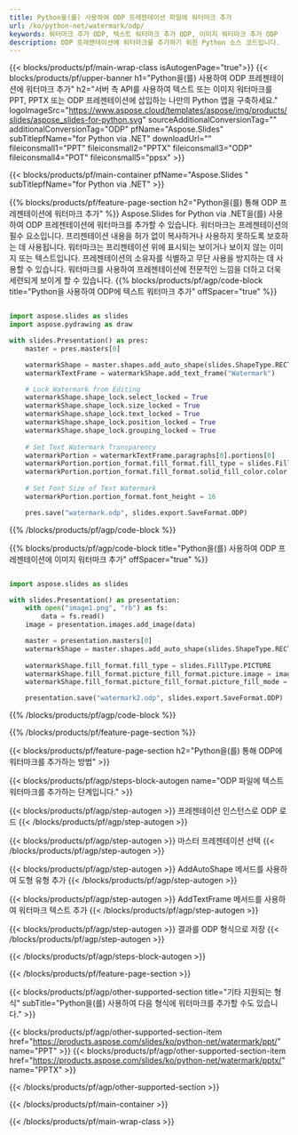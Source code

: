 ```yaml
---
title: Python을(를) 사용하여 ODP 프레젠테이션 파일에 워터마크 추가
url: /ko/python-net/watermark/odp/
keywords: 워터마크 추가 ODP, 텍스트 워터마크 추가 ODP, 이미지 워터마크 추가 ODP
description: ODP 프레젠테이션에 워터마크를 추가하기 위한 Python 소스 코드입니다.
---
```


{{< blocks/products/pf/main-wrap-class isAutogenPage="true">}}
{{< blocks/products/pf/upper-banner h1="Python을(를) 사용하여 ODP 프레젠테이션에 워터마크 추가" h2="서버 측 API를 사용하여 텍스트 또는 이미지 워터마크를 PPT, PPTX 또는 ODP 프레젠테이션에 삽입하는 나만의 Python 앱을 구축하세요." logoImageSrc="https://www.aspose.cloud/templates/aspose/img/products/slides/aspose_slides-for-python.svg" sourceAdditionalConversionTag="" additionalConversionTag="ODP" pfName="Aspose.Slides" subTitlepfName="for Python via .NET" downloadUrl="" fileiconsmall1="PPT" fileiconsmall2="PPTX" fileiconsmall3="ODP" fileiconsmall4="POT" fileiconsmall5="ppsx" >}}

{{< blocks/products/pf/main-container pfName="Aspose.Slides " subTitlepfName="for Python via .NET" >}}

{{% blocks/products/pf/feature-page-section  h2="Python을(를) 통해 ODP 프레젠테이션에 워터마크 추가" %}}
Aspose.Slides for Python via .NET을(를) 사용하여 ODP 프레젠테이션에 워터마크를 추가할 수 있습니다. 워터마크는 프레젠테이션의 필수 요소입니다. 프리젠테이션 내용을 허가 없이 복사하거나 사용하지 못하도록 보호하는 데 사용됩니다. 워터마크는 프리젠테이션 위에 표시되는 보이거나 보이지 않는 이미지 또는 텍스트입니다. 프레젠테이션의 소유자를 식별하고 무단 사용을 방지하는 데 사용할 수 있습니다. 워터마크를 사용하여 프레젠테이션에 전문적인 느낌을 더하고 더욱 세련되게 보이게 할 수 있습니다. 
{{% blocks/products/pf/agp/code-block title="Python을 사용하여 ODP에 텍스트 워터마크 추가" offSpacer="true" %}}

```py

import aspose.slides as slides
import aspose.pydrawing as draw

with slides.Presentation() as pres:
    master = pres.masters[0]

    watermarkShape = master.shapes.add_auto_shape(slides.ShapeType.RECTANGLE, 0, 0, 100, 100)
    watermarkTextFrame = watermarkShape.add_text_frame("Watermark")

    # Lock Watermark from Editing
    watermarkShape.shape_lock.select_locked = True
    watermarkShape.shape_lock.size_locked = True
    watermarkShape.shape_lock.text_locked = True
    watermarkShape.shape_lock.position_locked = True
    watermarkShape.shape_lock.grouping_locked = True
    
    # Set Text Watermark Transparency
    watermarkPortion = watermarkTextFrame.paragraphs[0].portions[0]
    watermarkPortion.portion_format.fill_format.fill_type = slides.FillType.SOLID
    watermarkPortion.portion_format.fill_format.solid_fill_color.color = draw.Color.from_argb(150, 200, 200, 200)
    
    # Set Font Size of Text Watermark
    watermarkPortion.portion_format.font_height = 16

    pres.save("watermark.odp", slides.export.SaveFormat.ODP)
```

{{% /blocks/products/pf/agp/code-block %}}

{{% blocks/products/pf/agp/code-block title="Python을(를) 사용하여 ODP 프레젠테이션에 이미지 워터마크 추가" offSpacer="true" %}}

```py

import aspose.slides as slides

with slides.Presentation() as presentation:
    with open("image1.png", "rb") as fs:
        data = fs.read()
    image = presentation.images.add_image(data)

    master = presentation.masters[0]
    watermarkShape = master.shapes.add_auto_shape(slides.ShapeType.RECTANGLE, 0, 0, image.width, image.height)
    
    watermarkShape.fill_format.fill_type = slides.FillType.PICTURE
    watermarkShape.fill_format.picture_fill_format.picture.image = image
    watermarkShape.fill_format.picture_fill_format.picture_fill_mode = slides.PictureFillMode.STRETCH

    presentation.save("watermark2.odp", slides.export.SaveFormat.ODP)
```

{{% /blocks/products/pf/agp/code-block %}}

{{% /blocks/products/pf/feature-page-section %}}

{{< blocks/products/pf/feature-page-section  h2="Python을(를) 통해 ODP에 워터마크를 추가하는 방법" >}}

{{< blocks/products/pf/agp/steps-block-autogen name="ODP 파일에 텍스트 워터마크를 추가하는 단계입니다." >}}

{{< blocks/products/pf/agp/step-autogen >}}
프레젠테이션 인스턴스로 ODP 로드
{{< /blocks/products/pf/agp/step-autogen >}}

{{< blocks/products/pf/agp/step-autogen >}}
마스터 프레젠테이션 선택
{{< /blocks/products/pf/agp/step-autogen >}}

{{< blocks/products/pf/agp/step-autogen >}}
AddAutoShape 메서드를 사용하여 도형 유형 추가
{{< /blocks/products/pf/agp/step-autogen >}}

{{< blocks/products/pf/agp/step-autogen >}}
AddTextFrame 메서드를 사용하여 워터마크 텍스트 추가
{{< /blocks/products/pf/agp/step-autogen >}}

{{< blocks/products/pf/agp/step-autogen >}}
결과를 ODP 형식으로 저장
{{< /blocks/products/pf/agp/step-autogen >}}

{{< /blocks/products/pf/agp/steps-block-autogen >}}

{{< /blocks/products/pf/feature-page-section >}}

{{< blocks/products/pf/agp/other-supported-section title="기타 지원되는 형식" subTitle="Python을(를) 사용하여 다음 형식에 워터마크를 추가할 수도 있습니다." >}}

{{< blocks/products/pf/agp/other-supported-section-item href="https://products.aspose.com/slides/ko/python-net/watermark/ppt/" name="PPT" >}}
{{< blocks/products/pf/agp/other-supported-section-item href="https://products.aspose.com/slides/ko/python-net/watermark/pptx/" name="PPTX" >}}


{{< /blocks/products/pf/agp/other-supported-section >}}

{{< /blocks/products/pf/main-container >}}
    
{{< /blocks/products/pf/main-wrap-class >}}